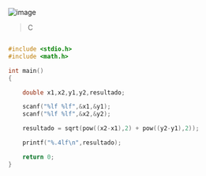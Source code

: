 ![image](https://github.com/lufffe/Beecrowd/assets/90646635/2adb24d5-7ac9-47d7-9007-20fc88932b51)

>C
```C

#include <stdio.h>
#include <math.h>

int main() 
{

	double x1,x2,y1,y2,resultado;

	scanf("%lf %lf",&x1,&y1);
	scanf("%lf %lf",&x2,&y2);

	resultado = sqrt(pow((x2-x1),2) + pow((y2-y1),2));

	printf("%.4lf\n",resultado);

	return 0;
}
```
